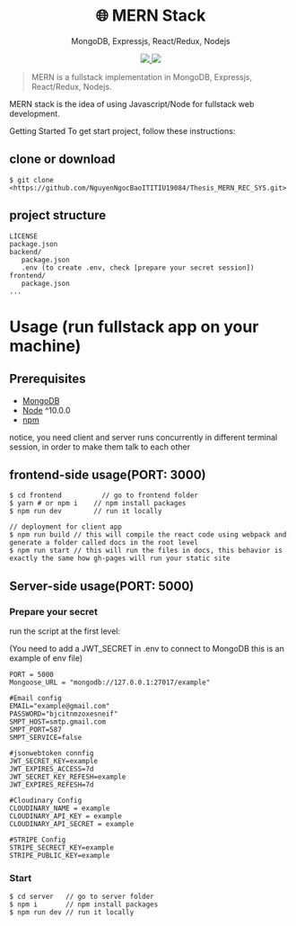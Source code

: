 <h1 align="center">
🌐 MERN Stack
</h1>
<p align="center">
MongoDB, Expressjs, React/Redux, Nodejs
</p>

<p align="center">
   <a href="https://github.com/amazingandyyy/mern/blob/master/LICENSE">
      <img src="https://img.shields.io/badge/License-MIT-green.svg" />
   </a>
   <a href="https://circleci.com/gh/amazingandyyy/mern">
      <img src="https://circleci.com/gh/amazingandyyy/mern.svg?style=svg" />
   </a>
</p>

> MERN is a fullstack implementation in MongoDB, Expressjs, React/Redux, Nodejs.

MERN stack is the idea of using Javascript/Node for fullstack web development.

Getting Started
To get start project, follow these instructions:

## clone or download

```terminal
$ git clone <https://github.com/NguyenNgocBaoITITIU19084/Thesis_MERN_REC_SYS.git>
```

## project structure

```terminal
LICENSE
package.json
backend/
   package.json
   .env (to create .env, check [prepare your secret session])
frontend/
   package.json
...
```

# Usage (run fullstack app on your machine)

## Prerequisites

- [MongoDB](https://gist.github.com/nrollr/9f523ae17ecdbb50311980503409aeb3)
- [Node](https://nodejs.org/en/download/) ^10.0.0
- [npm](https://nodejs.org/en/download/package-manager/)

notice, you need client and server runs concurrently in different terminal session, in order to make them talk to each other

## frontend-side usage(PORT: 3000)

```terminal
$ cd frontend          // go to frontend folder
$ yarn # or npm i    // npm install packages
$ npm run dev        // run it locally

// deployment for client app
$ npm run build // this will compile the react code using webpack and generate a folder called docs in the root level
$ npm run start // this will run the files in docs, this behavior is exactly the same how gh-pages will run your static site
```

## Server-side usage(PORT: 5000)

### Prepare your secret

run the script at the first level:

(You need to add a JWT_SECRET in .env to connect to MongoDB this is an example of env file)

```terminal
PORT = 5000
Mongoose_URL = "mongodb://127.0.0.1:27017/example"

#Email config
EMAIL="example@gmail.com"
PASSWORD="bjcitnmzoxesneif"
SMPT_HOST=smtp.gmail.com
SMPT_PORT=587
SMPT_SERVICE=false

#jsonwebtoken connfig
JWT_SECRET_KEY=example
JWT_EXPIRES_ACCESS=7d
JWT_SECRET_KEY_REFESH=example
JWT_EXPIRES_REFESH=7d

#Cloudinary Config
CLOUDINARY_NAME = example
CLOUDINARY_API_KEY = example
CLOUDINARY_API_SECRET = example

#STRIPE Config
STRIPE_SECRECT_KEY=example
STRIPE_PUBLIC_KEY=example
```

### Start

```terminal
$ cd server   // go to server folder
$ npm i       // npm install packages
$ npm run dev // run it locally
```

